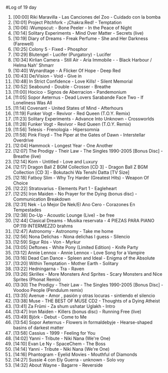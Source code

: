#Log of 19 day

1. [00:00] Riki Maravilla - Las Canciones del Zoo - Cuidado con la bomba
1. [10:01] Project Pitchfork - ¡Chakra:Red! - Temptation
1. [10:06] :Wumpscut: - Bone Peeler - In the Peace of Night
1. [10:14] Solitary Experiments - Mind Over Matter - Secrets (live)
1. [10:19] Diary of Dreams - Freak Perfume - She and Her Darkness (Farewell)
1. [10:25] Colony 5 - Fixed - Phosphor
1. [10:29] Blutengel - Lucifer (Purgatory) - Lucifer
1. [10:34] Kirlian Camera - Still Air - Aria Immobile - - Black Harbour / Helma Nah' Shmarr
1. [10:40] Wynardtage - A Flicker Of Hope - Deep Red
1. [10:43] De/Vision - Void - Give in
1. [10:48] In Strict Confidence - Love Kills! - Silent Memorial
1. [10:52] Seabound - Double - Crosser - Breathe
1. [11:00] Hocico - Signos de Aberracion - Pandemonium
1. [11:05] Sopor Aeternus - Dead Lovers Sarabande Face Two - If Loneliness Was All
1. [11:14] Covenant - United States of Mind - Afterhours
1. [11:19] Funker Vogt - Revivor - Red Queen (T.O.Y. Remix)
1. [11:23] Solitary Experiments - Advance Into Unknown - Crossworlds
1. [11:28] Funker Vogt - Revivor - Red Queen (T.O.Y. Remix)
1. [11:56] Telesis - Frenologia - Hipersomnia
1. [11:58] Pink Floyd - The Piper at the Gates of Dawn - Interstellar Overdrive
1. [12:04] Hammock - Longest Year - One Another
1. [12:07] The Prodigy - Their Law - The Singles 1990-2005 [Bonus Disc] - Breathe (live)
1. [12:14] Korn - Untitled - Love and Luxury
1. [12:17] Dragon Ball Z BGM Collection [CD 3] - Dragon Ball Z BGM Collection [CD 3] - Bokutachi Wa Tenshi Datta [TV Size]
1. [12:18] Fatboy Slim - Why Try Harder (Greatest Hits) - Weapon Of Choice
1. [12:22] Stratovarius - Elements Part 1 - Eagleheart
1. [12:25] Iron Maiden - No Prayer for the Dying (bonus disc) - Communication Breakdown
1. [12:31] Nek - Lo Mejor De Nek/El Ano Cero - Corazones En Tempestades
1. [12:38] Do-Up - Acoustic Lounge (Live) - be free
1. [12:44] Clasical Dreams - Musika reservata - 4 PIEZAS PARA PIANO OP.119 INTERMEZZO brahms
1. [12:47] Astronomy - Astronomy - Take me home
1. [12:56] Nona Delichas - Nona delichas I guess - Silencio
1. [12:59] Sigur Rós - Von - Myrkur
1. [13:05] Deftones - White Pony (Limited Edition) - Knife Party
1. [13:12] Annie Lennox - Annie Lennox - Love Song for a Vampire
1. [13:16] Dead Can Dance - Spleen and Ideal - Enigma of the Absolute
1. [13:20] Within Temptation - Mother Earth - Solitary
1. [13:22] Hedningarna - Tra - Raven
1. [13:26] Skrillex - More Monsters And Sprites - Scary Monsters and Nice Sprites (Phonat Remix)
1. [13:30] The Prodigy - Their Law - The Singles 1990-2005 [Bonus Disc] - Voodoo People (Pendulum remix)
1. [13:35] Avenue - Amor , pasión y otras locuras - sintiendo el silencio
1. [13:38] Muse - THE BEST OF MUSE CD2 - Thoughts of a Dying Atheist
1. [13:41] Za Frûmi - Za shum ushatar Uglakh - Intro
1. [13:47] Iron Maiden - Killers (bonus disc) - Running Free (live)
1. [13:49] Björk - Debut - Come to Me
1. [13:54] Sopor Aeternus - Flowers in formaldebyje - Hearse-shaped basins of darkest matter
1. [13:58] Cassius - 1999 - Feeling for You
1. [14:02] Yanni - Tribute - Niki Nana (We're One)
1. [14:10] Evan Le Ny - SpaceChem - The Boss
1. [14:14] Yanni - Tribute - Niki Nana (We're One)
1. [14:16] Phantogram - Eyelid Movies - Mouthful of Diamonds
1. [14:27] Sussie 4 con Ely Guerra - unknown - Solo voy
1. [14:32] About Wayne - Bagarre - Reverside
